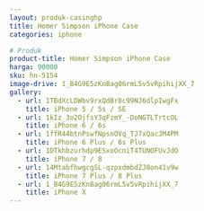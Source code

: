 ```yaml
---
layout: produk-casinghp
title: Homer Simpson iPhone Case
categories: iphone

# Produk
product-title: Homer Simpson iPhone Case
harga: 90000
sku: hn-5154
image-drive: 1_B4G9E5zKnBag06rmL5v5vRpihijXX_7
gallery:
  - url: 1TBdXcLDWbv9rxQdBr8c99NJ6dlpIwgFx
    title: iPhone 5 / 5s / SE
  - url: 1kIz_3o2OjfsY3qFzmY_-DoNGTLTrtcOL
    title: iPhone 6 / 6s
  - url: 1ffR44btnPswfNpsnOVq_TJ7xQacJM4PM
    title: iPhone 6 Plus / 6s Plus
  - url: 1DTkhbzurhdp9ESxoOcniT4TUNOFUvJdO
    title: iPhone 7 / 8
  - url: 14MtabfhwgcgSL-qzpxdmbdZJ8on41v9w
    title: iPhone 7 Plus / 8 Plus
  - url: 1_B4G9E5zKnBag06rmL5v5vRpihijXX_7
    title: iPhone X
---
```

